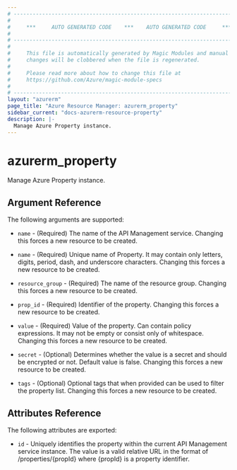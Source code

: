 ```yaml
---
# ----------------------------------------------------------------------------
#
#     ***     AUTO GENERATED CODE    ***    AUTO GENERATED CODE     ***
#
# ----------------------------------------------------------------------------
#
#     This file is automatically generated by Magic Modules and manual
#     changes will be clobbered when the file is regenerated.
#
#     Please read more about how to change this file at
#     https://github.com/Azure/magic-module-specs
#
# ----------------------------------------------------------------------------
layout: "azurerm"
page_title: "Azure Resource Manager: azurerm_property"
sidebar_current: "docs-azurerm-resource-property"
description: |-
  Manage Azure Property instance.
---
```


# azurerm_property

Manage Azure Property instance.


## Argument Reference

The following arguments are supported:

* `name` - (Required) The name of the API Management service. Changing this forces a new resource to be created.

* `name` - (Required) Unique name of Property. It may contain only letters, digits, period, dash, and underscore characters. Changing this forces a new resource to be created.

* `resource_group` - (Required) The name of the resource group. Changing this forces a new resource to be created.

* `prop_id` - (Required) Identifier of the property. Changing this forces a new resource to be created.

* `value` - (Required) Value of the property. Can contain policy expressions. It may not be empty or consist only of whitespace. Changing this forces a new resource to be created.

* `secret` - (Optional) Determines whether the value is a secret and should be encrypted or not. Default value is false. Changing this forces a new resource to be created.

* `tags` - (Optional) Optional tags that when provided can be used to filter the property list. Changing this forces a new resource to be created.

## Attributes Reference

The following attributes are exported:

* `id` - Uniquely identifies the property within the current API Management service instance. The value is a valid relative URL in the format of /properties/{propId} where {propId} is a property identifier.
